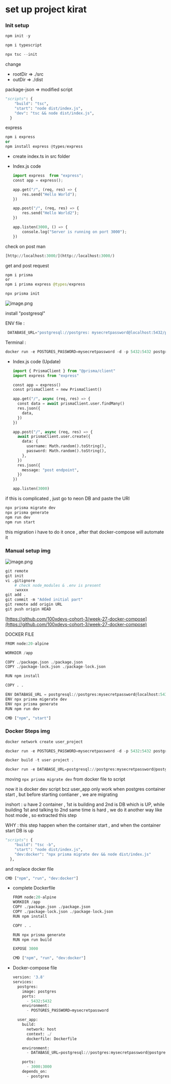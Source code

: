# set up project kirat

### Init setup

```java
npm init -y
```

```java
npm i typescript
```

```java
npx tsc --init
```

change 

- rootDir ⇒ ./src
- outDir ⇒ ./dist

package-json ⇒ modified script 

```python
"scripts": {
    "build": "tsc",
    "start": "node dist/index.js",
    "dev": "tsc && node dist/index.js",
  }
```

express

```python
npm i express
or
npm install express @types/express
```

- create index.ts in src folder
- Index.js code
    
    ```python
    import express  from "express";
    const app = express();
    
    app.get("/", (req, res) => {
        res.send("Hello World");
    })
    
    app.post("/", (req, res) => {
        res.send("Hello World2");
    })
    
    app.listen(3000, () => {    
        console.log("Server is running on port 3000");
    })
    
    ```
    

check on post man 

```python
[http://localhost:3000/](http://localhost:3000/) 
```

get and post request

```java
npm i prisma
or
npm i prisma express @types/express
```

```java
npx prisma init
```

![image.png](image.png)

install "postgresql"

ENV file :

```python
 DATABASE_URL="postgresql://postgres: mysecretpassword@localhost:5432/postgres"
```

Terminal : 

```python
docker run -e POSTGRES_PASSWORD=mysecretpassword -d -p 5432:5432 postgres
```

- Index.js code (Update)
    
    ```python
    import { PrismaClient } from "@prisma/client"
    import express from "express"
    
    const app = express()
    const prismaClient = new PrismaClient()
    
    app.get("/", async (req, res) => {
      const data = await prismaClient.user.findMany()
      res.json({
        data,
      })
    })
    
    app.post("/", async (req, res) => {
      await prismaClient.user.create({
        data: {
          username: Math.random().toString(),
          password: Math.random().toString(),
        },
      })
      res.json({
        message: "post endpoint",
      })
    })
    
    app.listen(3000)
    ```
    

if this is complicated , just go to neon DB and paste the URI

```java
npx prisma migrate dev
npx prisma generate 
npm run dev
npm run start
```

this migration i have to do it once , after that docker-compose will automate it 

### Manual setup img

![image.png](image%201.png)

```python
git remote 
git init 
vi .gitignore 
	# check node_modules & .env is present 
	:wxxxx
git add .
git commit -m "Added initial part"
git remote add origin URL
git push origin HEAD

```

[https://github.com/100xdevs-cohort-3/week-27-docker-compose](https://github.com/100xdevs-cohort-3/week-27-docker-compose)

DOCKER FILE

```python
FROM node:20-alpine

WORKDIR /app

COPY ./package.json ./package.json
COPY ./package-lock.json ./package-lock.json

RUN npm install

COPY . . 

ENV DATABASE_URL = postgresql://postgres:mysecretpassword@localhost:5432/postgres
ENV npx prisma migerate dev
ENV npx prisma generate
RUN npm run dev

CMD ["npm", "start"]
```

### Docker Steps img

```python
docker network create user_project
```

```python
docker run -e POSTGRES_PASSWORD=mysecretpassword -d -p 5432:5432 postgres
```

```python
docker build -t user-project .
```

```python
docker run -e DATABASE_URL=postgresql://postgres:mysecretpassword@postgres:5432/postgres --network user_project -p 3000:3000 user-project
```

moving `npx prisma migrate dev` from docker file to script

now it is docker dev script bcz  user_app only work when postgres container start , but before starting contianer , we are migrating 

inshort : u have 2 container , 1st is building and 2nd is DB which is UP, while building 1st and talking to 2nd same time is hard , we do it another way like host mode , so extracted this step  

WHY : this step happen when the container start , and when the container start DB is up 

```python
"scripts": {
    "build": "tsc -b",
    "start": "node dist/index.js",
    "dev:docker": "npx prisma migrate dev && node dist/index.js"
  },
```

and replace docker file 

```python
CMD ["npm", "run", "dev:docker"]
```

- complete Dockerfile
    
    ```python
    FROM node:20-alpine
    WORKDIR /app
    COPY ./package.json ./package.json
    COPY ./package-lock.json ./package-lock.json
    RUN npm install
    
    COPY . .
    
    RUN npx prisma generate
    RUN npm run build
    
    EXPOSE 3000
    
    CMD ["npm", "run", "dev:docker"]
    ```
    
- Docker-compose file
    
    ```python
    version: '3.8'
    services:
      postgres:
        image: postgres
        ports:
          - 5432:5432
        environment:
          - POSTGRES_PASSWORD=mysecretpassword
    
      user_app:
        build:
          network: host
          context: ./ 
          dockerfile: Dockerfile
    
        environment:
          - DATABASE_URL=postgresql://postgres:mysecretpassword@postgres:5432/postgres
    
        ports:
          - 3000:3000
        depends_on:
          - postgres
    ```